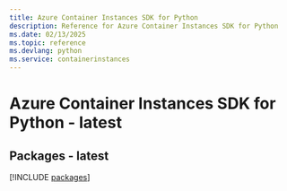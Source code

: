 ```yaml
---
title: Azure Container Instances SDK for Python
description: Reference for Azure Container Instances SDK for Python
ms.date: 02/13/2025
ms.topic: reference
ms.devlang: python
ms.service: containerinstances
---
```

# Azure Container Instances SDK for Python - latest
## Packages - latest
[!INCLUDE [packages](container-instances-index.md)]